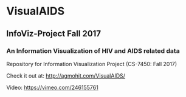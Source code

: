 # VisualAIDS

## InfoViz-Project Fall 2017

### An Information Visualization of HIV and AIDS related data

Repository for Information Visualization Project (CS-7450: Fall 2017)

Check it out at: http://agmohit.com/VisualAIDS/

Video: https://vimeo.com/246155761

